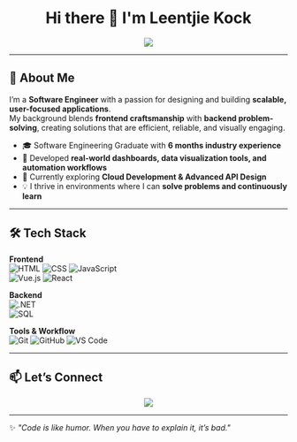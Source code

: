 <!-- Typing effect header -->
<h1 align="center">Hi there 👋 I'm Leentjie Kock</h1>

<p align="center">
  <img src="https://readme-typing-svg.herokuapp.com?size=25&center=true&vCenter=true&width=600&lines=Software+Engineer;Full-Stack+Developer;Lifelong+Learner" />
</p>

---

## 🚀 About Me  
I’m a **Software Engineer** with a passion for designing and building **scalable, user-focused applications**.  
My background blends **frontend craftsmanship** with **backend problem-solving**, creating solutions that are efficient, reliable, and visually engaging.  

- 🎓 Software Engineering Graduate with **6 months industry experience**  
- 💼 Developed **real-world dashboards, data visualization tools, and automation workflows**  
- 🌱 Currently exploring **Cloud Development & Advanced API Design**  
- 💡 I thrive in environments where I can **solve problems and continuously learn**  

---

## 🛠 Tech Stack  

**Frontend**  
![HTML](https://img.shields.io/badge/HTML5-E34F26?style=for-the-badge&logo=html5&logoColor=white) 
![CSS](https://img.shields.io/badge/CSS3-1572B6?style=for-the-badge&logo=css3&logoColor=white) 
![JavaScript](https://img.shields.io/badge/JavaScript-F7DF1E?style=for-the-badge&logo=javascript&logoColor=black)  
![Vue.js](https://img.shields.io/badge/Vue.js-35495E?style=for-the-badge&logo=vue.js&logoColor=4FC08D) 
![React](https://img.shields.io/badge/React-20232A?style=for-the-badge&logo=react&logoColor=61DAFB)  

**Backend**  
![.NET](https://img.shields.io/badge/.NET-512BD4?style=for-the-badge&logo=dotnet&logoColor=white)  
![SQL](https://img.shields.io/badge/SQL-4479A1?style=for-the-badge&logo=MicrosoftSQLServer&logoColor=white)  

**Tools & Workflow**  
![Git](https://img.shields.io/badge/Git-F05032?style=for-the-badge&logo=git&logoColor=white) 
![GitHub](https://img.shields.io/badge/GitHub-181717?style=for-the-badge&logo=github&logoColor=white) 
![VS Code](https://img.shields.io/badge/VS_Code-007ACC?style=for-the-badge&logo=visualstudiocode&logoColor=white)  

---


## 📫 Let’s Connect  
<p align="center">
  <a href="https://www.linkedin.com/in/reabetsoe-kock">
    <img src="https://img.shields.io/badge/LinkedIn-0077B5?style=for-the-badge&logo=linkedin&logoColor=white"/>
  </a>
  
</p>

---



✨ *"Code is like humor. When you have to explain it, it’s bad."*  
